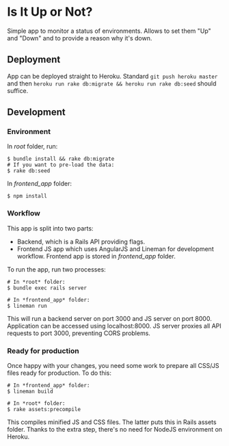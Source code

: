 # Is It Up or Not?

Simple app to monitor a status of environments. Allows to set them "Up" and "Down" and to provide a reason why it's down.

## Deployment

App can be deployed straight to Heroku. Standard `git push heroku master` and then `heroku run rake db:migrate && heroku run rake db:seed` should suffice.

## Development

### Environment

In *root* folder, run:

    $ bundle install && rake db:migrate
    # If you want to pre-load the data:
    $ rake db:seed

In *frontend_app* folder:

    $ npm install

### Workflow

This app is split into two parts:

* Backend, which is a Rails API providing flags.
* Frontend JS app which uses AngularJS and Lineman for development workflow. Frontend app is stored in *frontend_app* folder.

To run the app, run two processes:

    # In *root* folder:
    $ bundle exec rails server 

    # In *frontend_app* folder:
    $ lineman run

This will run a backend server on port 3000 and JS server on port 8000.
Application can be accessed using localhost:8000. JS server proxies all API requests to port 3000, preventing CORS problems.

### Ready for production

Once happy with your changes, you need some work to prepare all CSS/JS files ready for production. To do this:

    # In *frontend_app* folder:
    $ lineman build

    # In *root* folder:
    $ rake assets:precompile

This compiles minified JS and CSS files. The latter puts this in Rails assets folder. Thanks to the extra step, there's
no need for NodeJS environment on Heroku.

